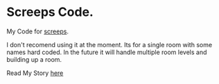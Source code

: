 # Screeps Code.

My Code for [screeps](https://screeps.com).

I don't recomend using it at the moment. Its for a single room with some names hard coded. In the future it will handle multiple room levels and building up a room.

Read My Story [here](https://arcath.net/category/screeps/)
